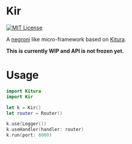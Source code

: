 # Kir

[![MIT License](http://img.shields.io/badge/license-MIT-blue.svg?style=flat)](LICENSE)

A [negroni](https://github.com/urfave/negroni) like micro-framework based on [Kitura](https://github.com/IBM-Swift/Kitura).

**This is currently WIP and API is not frozen yet.**

# Usage

```swift 
import Kitura
import Kir 

let k = Kir()
let router = Router()

k.use(Logger())
k.useHandler(handler: router)
k.run(port: 8000)
```
